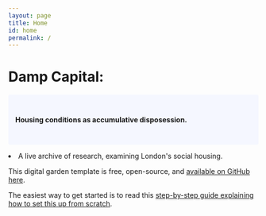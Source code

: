```yaml
---
layout: page
title: Home
id: home
permalink: /
---
```


# Damp Capital: 

<p style="padding: 3em 1em; background: #f5f7ff; border-radius: 4px;">
 <span style="font-weight: bold"> Housing conditions as accumulative disposession.</span><li>A live archive of research, examining London's social housing.</li>
</p>

This digital garden template is free, open-source, and [available on GitHub here](https://github.com/maximevaillancourt/digital-garden-jekyll-template).

The easiest way to get started is to read this [step-by-step guide explaining how to set this up from scratch](https://maximevaillancourt.com/blog/setting-up-your-own-digital-garden-with-jekyll).

<style>
  .wrapper {
    max-width: 46em;
  }
</style>
